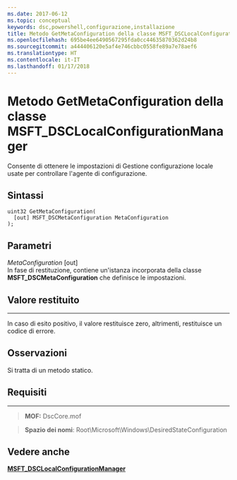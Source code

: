 ```yaml
---
ms.date: 2017-06-12
ms.topic: conceptual
keywords: dsc,powershell,configurazione,installazione
title: Metodo GetMetaConfiguration della classe MSFT_DSCLocalConfigurationManager
ms.openlocfilehash: 695be4ee6490567295fda0cc44635870362d24b8
ms.sourcegitcommit: a444406120e5af4e746cbbc0558fe89a7e78aef6
ms.translationtype: HT
ms.contentlocale: it-IT
ms.lasthandoff: 01/17/2018
---
```

# <a name="getmetaconfiguration-method-of-the-msftdsclocalconfigurationmanager-class"></a>Metodo GetMetaConfiguration della classe MSFT_DSCLocalConfigurationManager

Consente di ottenere le impostazioni di Gestione configurazione locale usate per controllare l'agente di configurazione.

<a name="syntax"></a>Sintassi
------

```mof
uint32 GetMetaConfiguration(
  [out] MSFT_DSCMetaConfiguration MetaConfiguration
);
```

<a name="parameters"></a>Parametri
----------

*MetaConfiguration* \[out\]  
In fase di restituzione, contiene un'istanza incorporata della classe **MSFT_DSCMetaConfiguration** che definisce le impostazioni.

## <a name="return-value"></a>Valore restituito
------------

In caso di esito positivo, il valore restituisce zero, altrimenti, restituisce un codice di errore.

## <a name="remarks"></a>Osservazioni

Si tratta di un metodo statico.

## <a name="requirements"></a>Requisiti
------------
>**MOF:** DscCore.mof

>**Spazio dei nomi**: Root\Microsoft\Windows\DesiredStateConfiguration


## <a name="see-also"></a>Vedere anche


[**MSFT_DSCLocalConfigurationManager**](msft-dsclocalconfigurationmanager.md)


 

 



